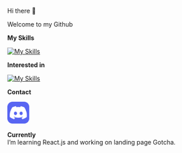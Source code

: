  <link rel="stylesheet" href="css/style.css" />

Hi there 👋

Welcome to my Github

**My Skills**

[![My Skills](https://skillicons.dev/icons?i=html,css,js,graphql,mysql)](https://skillicons.dev)

**Interested in**

[![My Skills](https://skillicons.dev/icons?i=react,nodejs,expressjs,nextjs,ts)](https://skillicons.dev)

**Contact**

<a class="icon" href="https://discordapp.com/users/1008659940350636102"><img src="https://github.com/tonic-6101/tonic-6101/blob/main/assets/Discord.svg" alt="My Discord" style="width:50px;height:50px;"></a>

**Currently**</br>
I’m learning React.js and working on landing page Gotcha.
